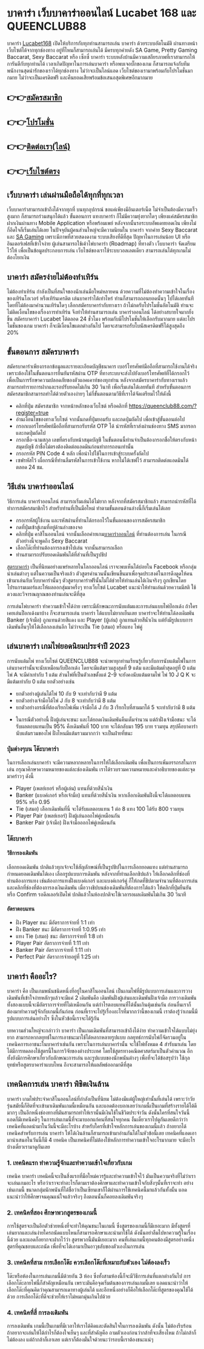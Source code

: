 <h1>บาคาร่า เว็บบาคาร่าออนไลน์ Lucabet 168 และ QUEENCLUB88</h1>

บาคาร่า <a href="https://queenclub88.com/">Lucabet168</a> เปิดให้บริการกับทุกท่านสามารถเล่น บาคาร่า ด้วยระบบอัตโนมัติ ผ่านทางหน้าเว็บไซต์ได้จากทุกช่องทาง อยู่ที่ไหนก็สามารถเล่นได้ มีครบทุกค่ายดัง SA Game, Pretty Gaming Baccarat, Sexy Baccarat หรือ เซ็กซี่ บาคาร่า ระบบหลังบ้านมีความเสถียรภาพที่เราสามารถให้การันตีกับทุกท่านได้ เวลาเกิดปัญหาในการเล่นบาคาร่า หรือพบเจอบั๊กของเกม ก็สามารถแจ้งกับทีมพนักงานสุดน่ารักของเราได้ทุกช่องทาง ไม่ว่าจะเป็นไลน์แอด เว็บไซต์ของเรามาพร้อมกับโปรโมชั่นมากมาย ไม่ว่าจะเป็นเครดิตฟรี และคืนยอดเสียพร้อมข้อเสนอสุดพิเศษอีกมากมาย

<h2>👉👉<a href="https://queenclub88.com/?register=true">สมัครสมาชิก</a></h2>
<h2>👉👉<a href="https://queenclub88.com/promotion">โปรโมชั่น</a></h2>
<h2>👉👉<a href="https://lin.ee/HrGLhgB">ติดต่อเรา(ไลน์)</a></h2>
<h2>👉👉<a href="https://queenclub88.com/">เว็บไซต์ตรง</a></h2>

<h2>เว็บบาคาร่า เล่นผ่านมือถือได้ทุกที่ทุกเวลา</h2>

เว็บบาคาร่าสามารถเข้าถึงได้จากทุกที่ บนทุกอุปกรณ์ ขอแค่เพียงมีอินเตอร์เน็ต ไม่จำเป็นต้องมีความเร็วสูงมาก ก็สามารถร่วมสนุกได้แล้ว ขั้นตอนการ แทงบาคาร่า ก็ไม่มีความยุ่งยากใดๆ เพียงแค่สมัครสมาชิก ฝากเงินผ่านทาง Mobile Application หรือพร้อมเพย์ หลังจากนั้นรอระบบอัพเดทยอดเงิน เพียงไม่กี่อึดใจก็เริ่มเล่นได้เลย ในปัจจุบันผู้คนส่วนใหญ่จะมีความนิยมใน บาคาร่า จากค่าย Sexy Baccarat และ <a href="https://queenclub88.com/">SA Gaming</a> เพราะมีภาพที่สวยสดงดงาม ระบบเสียงที่ดีที่สุด ปัญหาในการเล่นน้อย UI หรืออินเตอร์เฟสที่เข้าใจง่าย ผู้เล่นสามารถใช้เค้าไพ่บาคาร่า (Roadmap) ที่ทางตัว เว็บบาคาร่า จัดเตรียมไว้ให้ เพื่อเป็นข้อมูลประกอบการเล่น เว็บไซต์ของเราใช้ระบบวอลเลตเดียว สามารถเล่นได้ทุกเกมไม่ต้องโยกเงิน

<h2>บาคาร่า สมัครง่ายไม่ต้องทำเทิร์น</h2>

ไม่ต้องทำเทิร์น กำลังเป็นที่สนใจของนักเล่นมือใหม่หลายคน ด้วยความที่ไม่ต้องทำความเข้าใจในเรื่องของเทิร์นโอเวอร์ หรือเทิร์นเครดิต เล่นบาคาร่าได้เท่าไหร่ ท่านก็สามารถถอนยอดนั้นๆ ไปได้เลยทันทีโดยที่ไม่ต้องมาคำนวนเทิร์นใดๆ เลือกสมัครบาคาร่ากับทางเรา ถ้าไม่กดรับโปรโมชั่นอัตโนมัติ ท่านจะไม่ติดเงื่อนไขของเรื่องการทำเทิร์น จึงทำให้ท่านสามารถเล่น บาคาร่าออนไลน์ ได้อย่างสบายใจมากยิ่งขึ้น สมัครบาคาร่า Lucabet ได้ตลอด 24 ชั่วโมง พร้อมกับมีโปรโมชั่นให้เลือกรับมากมาย แต่ละโปรโมชั่นของเกม บาคาร่า ก็จะมีเงื่อนไขแตกต่างกันไป โดยจะสามารถรับโบนัสเครดิตฟรีได้สูงสุดถึง 20%

<h2>ขั้นตอนการ สมัครบาคาร่า</h2>

สมัครบาคาร่าเพียงกรอกข้อมูลและรายละเอียดบัญชีธนาคาร เบอร์โทรศัพท์มือถือที่สามารถใช้งานได้จริง เพราะต้องใช้ในขั้นตอนการยืนยันรหัสผ่าน OTP ที่ทางระบบจะส่งไปยังเบอร์โทรศัพท์ที่ได้กรอกไว้ เพื่อเป็นการรักษาความปลอดภัยของตัวแอคเคาท์ของทุกท่าน หลังจากสมัครบาคาร่ากับทางเราแล้ว สามารถทำรายการฝากและรอปรับยอดไม่เกิน 30 วินาที เพื่อเริ่มเล่นได้เลยทันที สำหรับขั้นตอนการสมัครสมาชิกสามารถทำได้ด้วยตัวเองง่ายๆ ไม่กี่ขั้นตอนตามวิธีที่เราได้จัดเตรียมไว้ให้ดังนี้

- คลิกที่ปุ่ม สมัครสมาชิก จากหน้าหลักของเว็บไซต์ หรือคลิกที่ <a href="https://queenclub88.com/?register=true">https://queenclub88.com/?register=true</a>
- อ่านเงื่อนไขของทางเว็บไซต์ จากนั้นกดที่ปุ่มยอมรับ และกดปุ่มถัดไป เพื่อเข้าสู่ขั้นตอนต่อไป
- กรอกเบอร์โทรศัพท์มือถือที่สามารถรับรหัส OTP ได้ นำรหัสที่เราส่งผ่านช่องทาง SMS มากรอกและกดปุ่มถัดไป
- กรอกชื่อ-นามสกุล เลขที่ตรงกับหน้าสมุดบัญชี ในขั้นตอนนี้ท่านจำเป็นต้องกรอกชื่อให้ตรงกับหน้าสมุดบัญชี ถ้าชื่อไม่ตรงต้องติดต่อแอดมินก่อนทำการถอนเท่านั้น
- กรอกรหัส PIN Code 4 หลัก เพื่อนำไปใช้ในการเข้าสู่ระบบครั้งถัดไป
- เซฟรหัสไว้ เผื่อกรณีที่ท่านลืมรหัสในการเข้าใช้งาน หากไม่ได้เซฟไว้ สามารถติดต่อแอดมินได้ตลอด 24 ชม.

<h2>วิธีเล่น บาคาร่าออนไลน์</h2>

วิธีการเล่น บาคาร่าออนไลน์ สามารถเริ่มเล่นได้ไม่ยาก หลังจากที่สมัครสมาชิกแล้ว สามารถนำรหัสที่ได้ทำการสมัครสมาชิกไว้ สำหรับท่านที่เป็นมือใหม่ ทำตามขั้นตอนด้านล่างนี้ก็เริ่มเล่นได้เลย

- กรอกรหัสผู้ใช้งาน และรหัสผ่านที่ท่านได้กรอกไว้ในขั้นตอนของการสมัครสมาชิก
- กดที่ปุ่มเข้าสู่เกมที่อยู่ด้านล่างของจอ
- คลิกที่ปุ่ม คาสิโนออนไลน์ จากนั้นเลือกค่ายเกม<a href="https://queenclub88.com/">บาคาร่าออนไลน์</a> ที่ท่านต้องการเล่น ในกรณีตัวอย่างนี้จะพูดถึง Sexy Baccarat
- เลือกโต๊ะที่ท่านต้องการลงเข้าไปเล่น จากนั้นสามารถเลือก
- ท่านสามารถปรับยอดเดิมพันได้ที่ส่วนที่เป็นรูปชิป

<a href="https://queenclub88.com/hack-slot">สูตรบาคาร่า</a> เป็นที่นิยมอย่างแพร่หลายในโลกออนไลน์ เราจะพบเห็นได้บ่อยใน Facebook หรือกลุ่มนำเล่นต่างๆ แต่ในความเป็นจริงแล้ว ตัวสูตรคำนวนนั้นเขียนขึ้นมาเพื่อจุดประสงค์ในการดึงดูดให้คนเข้ามาเล่นกับเว็บบาคาร่านั้นๆ ตัวสูตรบาคาร่าฟรีนั้นไม่ได้ช่วยให้ท่านเล่นได้เงินจริงๆ ถูกเขียนโดยโปรแกรมเมอร์และให้ผลออกสุ่มมาครึ่งๆ ทางเว็บไซต์ Lucabet แนะนำให้ท่านเล่นด้วยความมีสติ ใช้ดวงและวิจารณญาณของท่านเล่นจะดีที่สุด

การเล่นไพ่บาคาร่า ทำความเข้าใจได้ง่าย เพราะมีลักษณะการนับแต้มและการเล่นแบบไพ่ป๊อกเด้ง ถ้าใครเคยเล่นป็อกเด้งมาบ้าง ก็จะสามารถเล่น บาคาร่า ได้แบบไม่ยากเย็นเลย บาคาร่าจะให้ท่านได้ลงเดิมพัน Banker (เจ้ามือ) ถูกแทนด้วยสีแดง และ Player (ผู้เล่น) ถูกแทนด้วยสีน้ำเงิน แต่ยังมีรูปแบบการเดิมพันอื่นๆให้ได้เลือกลงเล่นอีก ไม่ว่าจะเป็น Tie (เสมอ) หรือแทง ไพ่คู่

<h2>เล่นบาคาร่า เกมไพ่ยอดนิยมประจำปี 2023</h2>

การนับแต้มไพ่ ทางเว็บไซต์ QUEENCLUB88 จะนำพาทุกท่านเรียนรู้เกี่ยวกับการนับแต้มไพ่ในการเล่นบาคาร่านั้นจะนับเหมือนกับป็อกเด้ง โดยจะมีแต้มรวมสูงสุดที่ 9 แต้ม และมีแต้มต่ำสุดอยู่ที่ 0 แต้ม ไพ่ A จะมีค่าเท่ากับ 1 แต้ม ส่วนไพ่ที่เป็นตัวเลขตั้งแต่ 2-9 จะยังคงนับแต้มตามไพ่ ไพ่ 10 J Q K จะมีแต้มเท่ากับ 0 แต้ม ยกตัวอย่างเช่น

- ยกตัวอย่างผู้เล่นได้ไพ่ 10 กับ 9 จะเท่ากับว่ามี 9 แต้ม
- ยกตัวอย่างเจ้ามือได้ไพ่ J กับ 8 จะเท่ากับว่ามี 8 แต้ม
- ยกตัวอย่างกรณีที่ต้องเรียกไพ่เพิ่ม เจ้ามือได้ J กับ 3 เรียกใบที่สามมาได้ 5 จะเท่ากับว่ามี 8 แต้ม

* ในกรณีตัวอย่างนี้ ฝั่งผู้เล่นจะชนะ และได้ยอดเงินเดิมพันคืนเต็มจำนวน แต่ถ้าฝั่งเจ้ามือชนะ จะได้รับผลตอบแทนเป็น 95% คือเดิมพันที่ 100 บาท จะได้กลับมา 195 บาท รวมทุน สรุปคือบาคาร่านับแต้มรวมของไพ่ ฝั่งไหนมีแต้มรวมมากกว่า จะเป็นฝ่ายที่ชนะ

<h3>ปุ่มต่างๆบน โต๊ะบาคาร่า</h3>

ในการเลือกเล่นบาคาร่า จะมีความหลากหลายในการให้ได้เลือกเดิมพัน เพื่อเป็นการเพิ่มอรรถรสในการเล่น กรุณาศึกษาความหมายของแต่ละช่องเดิมพัน เราได้รวบรวมความหมายและคำอธิบายของแต่ละจุดมาคร่าวๆ ดังนี้

- Player (เพลย์เยอร์ หรือผู้เล่น) แทนที่ด้วยสีน้ำเงิน
- Banker (แบงค์เกอร์ หรือเจ้ามือ) แทนที่ด้วยสีน้ำเงิน หากเลือกเดิมพันฝั่งนี้จะได้ผลตอบแทน 95% หรือ 0.95
- Tie (เสมอ) เลือกเดิมพันที่นี่ จะได้รับผลตอบแทน 1 ต่อ 8 แทง 100 ได้รับ 800 รวมทุน
- Player Pair (เพลย์เยอร์) ฝั่งผู้เล่นออกไพ่คู่เหมือนกัน
- Banker Pair (เจ้ามือ) ฝั่งเจ้ามือออกไพ่คู่เหมือนกัน

<h3>โต๊ะบาคาร่า</h3>
<h4>วิธีการลงเดิมพัน</h4>

เลือกยอดเดิมพัน ปกติแล้วทุกเจ้าจะใช้สัญลักษณ์ที่เป็นรูปชิปในการเลือกยอดแทง แต่ท่านสามารถกำหนดยอดเดิมพันได้เอง
เลือกรูปแบบการเดิมพัน หลังจากที่ท่านเลือกชิปแล้ว ให้เลือกคลิกที่ช่องที่ท่านต้องการแทง เช่นต้องการแทงฝั่งแบงค์เกอร์ และแบงค์เกอร์คู่ ก็ให้กดที่ชิปตามจำนวนที่ต้องการเล่น และคลิกที่ช่องที่ต้องการลงเงินเดิมพัน
เมื่อวางชิปบนช่องเดิมพันที่ต้องการได้แล้ว ให้คลิกที่ปุ่มยืนยัน หรือ Confirm
รอดีลเลอร์เปิดไพ่ ปกติแล้วในห้องปกติจะใช้เวลารอผลเดิมพันไม่เกิน 30 วินาที

<h4>อัตราตอบแทน</h4>

- ฝั่ง Player ชนะ มีอัตราการจ่ายที่ 1:1 เท่า
- ฝั่ง Banker ชนะ มีอัตราการจ่ายที่ 1:0.95 เท่า
- แทง Tie (เสมอ) ชนะ อัตราการจ่ายที่ 1:8 เท่า
- Player Pair อัตราการจ่ายที่ 1:11 เท่า
- Banker Pair อัตราการจ่ายที่ 1:11 เท่า
- Perfect Pair อัตราการจ่ายอยู่ที่ 1:25 เท่า

<h2>บาคาร่า คืออะไร?</h2>

บาคาร่า คือ เป็นเกมพนันชนิดหนึ่งที่อยู่ในคาสิโนออนไลน์ เป็นเกมไพ่ที่มีรูปแบบการเล่นและการวางเดิมพันที่เข้าใจง่ายหลักๆแล้วจะมีแค่ 2 เดิมพันคือ เดิมพันฝั่งผู้เล่นและเดิมพันฝั่งเจ้ามือ การวางเดิมพันทั้งสองแบบนี้จะมีอัตราการจ่ายที่ไม่เหมือนกัน แต่กำไรตอบแทนที่ได้นั้นเกินคุ้มเช่นกัน ก่อนอื่นเราก็ต้องมาทำความรู้จักกับเกมนี้กันก่อน ก่อนที่เราจะไปรู้เรื่องอะไรที่มากกว่านี้ของเกมนี้ เราต้องรู้ว่าเกมนี้มีรูปแบบการเล่นอย่างไร ซึ่งในหัวข้อนี้เราจะได้รู้กัน

บทความส่วนใหญ่จะกล่าวว่า บาคาร่า เป็นเกมเดิมพันที่สามารถเข้าถึงได้ง่าย ทำความเข้าใจได้แบบไม่ยุ่งยาก สามารถหากลยุทธ์ในการเอาชนะมาใช้ได้หลากหลายรูปแบบ กลยุทธ์การนับไพ่ก็จัดรวมอยู่ในเทคนิคการเอาชนะในบาคาร่าเช่นกัน เพราะในการเล่นบาคาร่านั้น จะใช้ไพ่ทั้งหมด 4 สำรับมาเล่น โดยได้มีการทดลองใช้สูตรนี้ในการวิจัยของต่างประเทศ โดยใช้สูตรทางคณิตศาสตร์มาเป็นตัวคำนวณ อีกทั้งยังมีการศึกษาเกี่ยวกับลักษณะการเล่น และรูปแบบของนักพนันต่างๆ เพื่อที่จะได้ข้อสรุปว่า ใช้กุลยุทธ์หรือสูตรบาคาร่าแบบไหน ถึงจะสามารถให้ผลลัพธ์ออกมาดีที่สุด

<h2>เทคนิคการเล่น บาคาร่า พิชิตเงินล้าน</h2>

บาคาร่า เกมไพ่ประจำคาสิโนออนไลน์ที่กำลังเป็นที่นิยม ไม่ต้องมีแต่ผู้ใหญ่เท่านั้นที่เล่นได้ เพราะว่าวัยรุ่นสมัยนี้ก็ฮิตที่จะเข้ามาเดิมพันเกมนี้เหมือนกัน และแอดต้องบอกเลยว่าเกมนี้เป็นเกมที่สร้างรายได้ได้ดีมากๆ เป็นอีกหนึ่งช่องทางที่มันสามารถทำให้เรานั้นมีเงินใช้ในชีวิตประจำวัน ดังนั้นใครที่สนใจวันนี้แอดก็มีเทคนิคดีๆ ในการเล่นเกมนี้ที่จะมาบอกแก่คนที่สนใจทุกคน งั้นเดี๋ยวเราไปดูกันเลยดีกว่าว่าเทคนิคที่แอดนำมาในวันนี้จะมีอะไรบ้าง สำหรับใครที่เข้าใจหลักการเล่นของเกมนี้แล้ว ถ้าอยากได้เทคนิคสำหรับการเล่น บาคาร่า ให้ได้เงินล้านก็สามารถเข้ามาอ่านกันได้ในหัวข้อนี้เลย เทคนิคที่แอดเอามานำเสนอในวันนี้ก็มี 4 เทคนิค เป็นเทคนิคที่ไม่ต้องใช้หลักการทำความเข้าใจอะไรมากมาย จะมีอะไรบ้างเดี๋ยวเรามาดูกันเลย

<h3>1. เทคนิคแรก ทำความรู้จักและทำความเข้าใจเกี่ยวกับเกม</h3>

เทคนิค บาคาร่า เทคนิคนี้จะเป็นสิ่งแรกที่มือใหม่ควรรู้และทำความเข้าใจไว้ มันเป็นความจริงที่ไม่ว่าเราจะเล่นเกมอะไร หรือว่าเราจะทำอะไรก็ตามเราต้องศึกษาและทำความเข้าใจกับสิ่งๆนั้นที่เราจะทำ อย่างเช่นเกมนี้ ขนาดกลุ่มนักพนันที่ได้ชื่อว่าเป็นเซียนเขาก็ได้ผ่านการใช้เทคนิคนี้มาแล้วกันทั้งนั้น แอดแนะนำว่าให้ศึกษาจนคุณแน่ใจแล้วจริงๆ ถึงตอนนั้นก็คอยลงเดิมพันจริงๆ

<h3>2. เทคนิคที่สอง ศึกษาพวกสูตรของเกมนี้</h3>

การใช้สูตรจะเป็นอีกตัวช่วยหนึ่งที่จะทำให้คุณชนะในเกมนี้ ซึ่งสูตรของเกมนี้ก็มีเยอะมาก มีทั้งสูตรที่เล่นยากและเล่นง่ายใครถนัดแบบไหนก็สามารถศึกษาและนำมาใช้ได้ ดังนั้นอย่าลืมไปหาความรู้ในเรื่องนี้ด้วย และแอดก็อยากจะฝากไว้ว่า สูตรพวกนี้มันมีเยอะมาก คนที่เล่นเกมนี้ทุกคนต้องมีสูตรอย่างหนึ่งสูตรที่คุณชอบและถนัด เพื่อที่จะได้เอามาเป็นอาวุธลับของตัวเองในการเล่น

<h3>3. เทคนิคที่สาม การเลือกโต๊ะ ควรเลือกโต๊ะที่เหมาะกับตัวเอง ไม่ต้องลงเร็ว</h3>

โต๊ะหรือห้องในการเล่นเกมนี้มีด้วยกัน 3 ห้อง ซึ่งทั้งสามห้องนี้ก็จะมีวิธีการเล่นที่แตกต่างกันไป การเลือกโต๊ะลายไพ่นี้ก็สำคัญเหมือนกัน เพราะมันคือจุดเริ่มต้นของการเล่นเกมนี้เลย แอดแนะนำว่าให้เลือกโต๊ะที่คุณคิดว่าคุณสามารถเดาทางผู้เล่นได้ และอีกหนึ่งอย่างก็คือให้เลือกโต๊ะที่สูตรของคุณใช้ได้ด้วย การเลือกโต๊ะที่ดีจะช่วยให้เราไม่หมกมุ่นเกินไปด้วย

<h3>4. เทคนิคที่สี่ การลงเดิมพัน</h3>

การลงเดิมพัน เกมนี้เป็นเกมที่มีเวลาให้เราได้คิดและตัดสินใจในการลงเดิมพัน ดังนั้น ไม่ต้องรีบร้อน ถ้าอยากจะเล่นให้ได้กำไรก็ต้องใจเย็นๆ และที่สำคัญคือ ถามตัวเองก่อนว่ากล้าที่จะเสี่ยงไหม ถ้าไม่กล้าก็ไม่ต้องลง แต่ถ้ากล้าก็เอาเลย แต่เราก็ต้องมั่นใจด้วยนะว่ารอบนี้เราต้องชนะแน่ๆ
